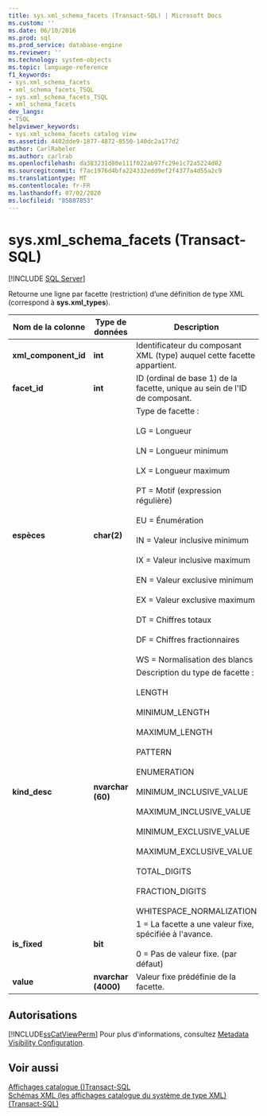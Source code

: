 ```yaml
---
title: sys.xml_schema_facets (Transact-SQL) | Microsoft Docs
ms.custom: ''
ms.date: 06/10/2016
ms.prod: sql
ms.prod_service: database-engine
ms.reviewer: ''
ms.technology: system-objects
ms.topic: language-reference
f1_keywords:
- sys.xml_schema_facets
- xml_schema_facets_TSQL
- sys.xml_schema_facets_TSQL
- xml_schema_facets
dev_langs:
- TSQL
helpviewer_keywords:
- sys.xml_schema_facets catalog view
ms.assetid: 4402dde9-1877-4872-8550-140dc2a177d2
author: CarlRabeler
ms.author: carlrab
ms.openlocfilehash: da383231d80e111f022ab97fc29e1c72a5224d02
ms.sourcegitcommit: f7ac1976d4bfa224332edd9ef2f4377a4d55a2c9
ms.translationtype: MT
ms.contentlocale: fr-FR
ms.lasthandoff: 07/02/2020
ms.locfileid: "85887853"
---
```

# <a name="sysxml_schema_facets-transact-sql"></a>sys.xml_schema_facets (Transact-SQL)
[!INCLUDE [SQL Server](../../includes/applies-to-version/sqlserver.md)]

  Retourne une ligne par facette (restriction) d’une définition de type XML (correspond à **sys.xml_types**).  
  
|Nom de la colonne|Type de données|Description|  
|-----------------|---------------|-----------------|  
|**xml_component_id**|**int**|Identificateur du composant XML (type) auquel cette facette appartient.|  
|**facet_id**|**int**|ID (ordinal de base 1) de la facette, unique au sein de l'ID de composant.|  
|**espèces**|**char(2)**|Type de facette :<br /><br /> LG = Longueur<br /><br /> LN = Longueur minimum<br /><br /> LX = Longueur maximum<br /><br /> PT = Motif (expression régulière)<br /><br /> EU = Énumération<br /><br /> IN = Valeur inclusive minimum<br /><br /> IX = Valeur inclusive maximum<br /><br /> EN = Valeur exclusive minimum<br /><br /> EX = Valeur exclusive maximum<br /><br /> DT = Chiffres totaux<br /><br /> DF = Chiffres fractionnaires<br /><br /> WS = Normalisation des blancs|  
|**kind_desc**|**nvarchar (60)**|Description du type de facette :<br /><br /> LENGTH<br /><br /> MINIMUM_LENGTH<br /><br /> MAXIMUM_LENGTH<br /><br /> PATTERN<br /><br /> ENUMERATION<br /><br /> MINIMUM_INCLUSIVE_VALUE<br /><br /> MAXIMUM_INCLUSIVE_VALUE<br /><br /> MINIMUM_EXCLUSIVE_VALUE<br /><br /> MAXIMUM_EXCLUSIVE_VALUE<br /><br /> TOTAL_DIGITS<br /><br /> FRACTION_DIGITS<br /><br /> WHITESPACE_NORMALIZATION|  
|**is_fixed**|**bit**|1 = La facette a une valeur fixe, spécifiée à l'avance.<br /><br /> 0 = Pas de valeur fixe. (par défaut)|  
|**value**|**nvarchar (4000)**|Valeur fixe prédéfinie de la facette.|  
  
## <a name="permissions"></a>Autorisations  
 [!INCLUDE[ssCatViewPerm](../../includes/sscatviewperm-md.md)] Pour plus d'informations, consultez [Metadata Visibility Configuration](../../relational-databases/security/metadata-visibility-configuration.md).  
  
## <a name="see-also"></a>Voir aussi  
 [Affichages catalogue &#40;&#41;Transact-SQL](../../relational-databases/system-catalog-views/catalog-views-transact-sql.md)   
 [Schémas XML &#40;les affichages catalogue du système de type XML&#41; &#40;Transact-SQL&#41;](../../relational-databases/system-catalog-views/xml-schemas-xml-type-system-catalog-views-transact-sql.md)  
  
  
